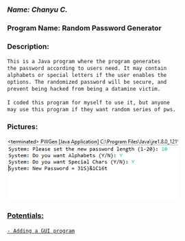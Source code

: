 ### *Name: Chanyu C.*

### Program Name: Random Password Generator

### Description:
```
This is a Java program where the program generates 
the password according to users need. It may contain 
alphabets or special letters if the user enables the 
options. The randomized password will be secure, and 
prevent being hacked from being a datamine victim.

I coded this program for myself to use it, but anyone
may use this program if they want random series of pws.
```

### Pictures:
<a href = "Pictures/pic1.PNG"><img src = "Pictures/pic1.PNG">

### Potentials:
```
- Adding a GUI program
```